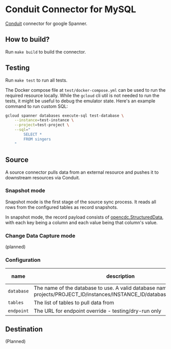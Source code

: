 # Conduit Connector for MySQL

[Conduit](https://conduit.io) connector for google Spanner.

## How to build?

Run `make build` to build the connector.

## Testing

Run `make test` to run all tests.

The Docker compose file at `test/docker-compose.yml` can be used to run the
required resource locally. While the `gcloud` cli util is not needed to run the tests, it might be useful to debug the emulator state. Here's an example command to run custom SQL:

```bash
gcloud spanner databases execute-sql test-database \
    --instance=test-instance \
    --project=test-project \
    --sql="
        SELECT *
        FROM singers
    "
```

## Source

A source connector pulls data from an external resource and pushes it to
downstream resources via Conduit.

### Snapshot mode

Snapshot mode is the first stage of the source sync process. It reads all rows
from the configured tables as record snapshots.

In snapshot mode, the record payload consists of
[opencdc.StructuredData](https://pkg.go.dev/github.com/conduitio/conduit-connector-sdk@v0.9.1#StructuredData),
with each key being a column and each value being that column's value.

### Change Data Capture mode

(planned)

### Configuration

| name       | description                                                                                                                         | required | default value |
| ---------- | ----------------------------------------------------------------------------------------------------------------------------------- | -------- | ------------- |
| `database` | The name of the database to use. A valid database name has the form projects/PROJECT_ID/instances/INSTANCE_ID/databases/DATABASE_ID | true     |               |
| `tables`   | The list of tables to pull data from                                                                                                | true     |               |
| `endpoint` | The URL for endpoint override - testing/dry-run only                                                                                | false    |               |

## Destination

(Planned)
